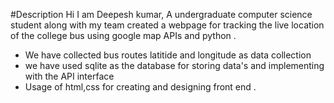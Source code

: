 #Description
Hi I am Deepesh kumar, A undergraduate computer science student along with my team created a webpage for tracking the live location of the college bus using google map APIs and python .
- We have collected bus routes latitide and longitude as data collection
- we have used sqlite as the database for storing data's and implementing with the API interface
- Usage of html,css for creating and designing front end .

